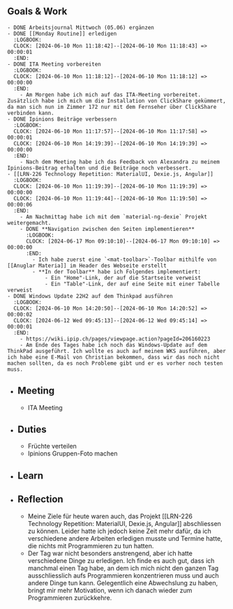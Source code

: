 ## Goals & Work
	- DONE Arbeitsjournal Mittwoch (05.06) ergänzen
	- DONE [[Monday Routine]] erledigen
	  :LOGBOOK:
	  CLOCK: [2024-06-10 Mon 11:18:42]--[2024-06-10 Mon 11:18:43] =>  00:00:01
	  :END:
	- DONE ITA Meeting vorbereiten
	  :LOGBOOK:
	  CLOCK: [2024-06-10 Mon 11:18:12]--[2024-06-10 Mon 11:18:12] =>  00:00:00
	  :END:
		- Am Morgen habe ich mich auf das ITA-Meeting vorbereitet. Zusätzlich habe ich mich um die Installation von ClickShare gekümmert, da man sich nun im Zimmer 172 nur mit dem Fernseher über ClickShare verbinden kann.
	- DONE Ipinions Beiträge verbessern
	  :LOGBOOK:
	  CLOCK: [2024-06-10 Mon 11:17:57]--[2024-06-10 Mon 11:17:58] =>  00:00:01
	  CLOCK: [2024-06-10 Mon 14:19:39]--[2024-06-10 Mon 14:19:39] =>  00:00:00
	  :END:
		- Nach dem Meeting habe ich das Feedback von Alexandra zu meinem Ipinions-Beitrag erhalten und die Beiträge noch verbessert.
	- [[LRN-226 Technology Repetition: MaterialUI, Dexie.js, Angular]]
	  :LOGBOOK:
	  CLOCK: [2024-06-10 Mon 11:19:39]--[2024-06-10 Mon 11:19:39] =>  00:00:00
	  CLOCK: [2024-06-10 Mon 11:19:44]--[2024-06-10 Mon 11:19:50] =>  00:00:06
	  :END:
		- Am Nachmittag habe ich mit dem `material-ng-dexie` Projekt weitergemacht.
		- DONE **Navigation zwischen den Seiten implementieren**
		  :LOGBOOK:
		  CLOCK: [2024-06-17 Mon 09:10:10]--[2024-06-17 Mon 09:10:10] =>  00:00:00
		  :END:
			- Ich habe zuerst eine `<mat-toolbar>`-Toolbar mithilfe von [[Anuglar Materia]] im Header des Webseite erstellt
			- **In der Toolbar** habe ich Folgendes implementiert:
				- Ein "Home"-Link, der auf die Startseite verweist
				- Ein "Table"-Link, der auf eine Seite mit einer Tabelle verweist
	- DONE Windows Update 22H2 auf dem Thinkpad ausführen
	  :LOGBOOK:
	  CLOCK: [2024-06-10 Mon 14:20:50]--[2024-06-10 Mon 14:20:52] =>  00:00:02
	  CLOCK: [2024-06-12 Wed 09:45:13]--[2024-06-12 Wed 09:45:14] =>  00:00:01
	  :END:
		- https://wiki.ipip.ch/pages/viewpage.action?pageId=206160223
		- Am Ende des Tages habe ich noch das Windows-Update auf dem ThinkPad ausgeführt. Ich wollte es auch auf meinem WKS ausführen, aber ich habe eine E-Mail von Christian bekommen, dass wir das noch nicht machen sollten, da es noch Probleme gibt und er es vorher noch testen muss.
- ## Meeting
	- ITA Meeting
- ## Duties
	- Früchte verteilen
	- Ipinions Gruppen-Foto machen
- ## Learn
- ## Reflection
	- Meine Ziele für heute waren auch, das Projekt [[LRN-226 Technology Repetition: MaterialUI, Dexie.js, Angular]] abschliessen zu können. Leider hatte ich jedoch keine Zeit mehr dafür, da ich verschiedene andere Arbeiten erledigen musste und Termine hatte, die nichts mit Programmieren zu tun hatten.
	- Der Tag war nicht besonders anstrengend, aber ich hatte verschiedene Dinge zu erledigen. Ich finde es auch gut, dass ich manchmal einen Tag habe, an dem ich mich nicht den ganzen Tag ausschliesslich aufs Programmieren konzentrieren muss und auch andere Dinge tun kann. Gelegentlich eine Abwechslung zu haben, bringt mir mehr Motivation, wenn ich danach wieder zum Programmieren zurückkehre.